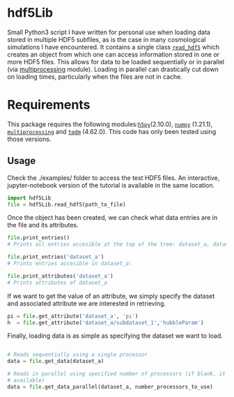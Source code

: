 hdf5Lib
=======
Small Python3 script I have written for personal use when loading data stored in multiple HDF5 subfiles, as is the case in many cosmological simulations I have encountered. It contains a single class [`read_hdf5`](https://github.com/VictorForouhar/hdf5Lib/blob/07ba32dcfc3eb546a94cfd6bb38628a3ea2a2262/hdf5Lib.py#L7) which creates an object from which one can access information stored in one or more HDF5 files. This allows for data to be loaded sequentially or in parallel (via [multiprocessing](https://docs.python.org/3/library/multiprocessing.html) module). Loading in parallel can drastically cut down on loading times, particularly when the files are not in cache.

Requirements
=======
This package requires the following modules:[`h5py`](https://docs.h5py.org/en/stable/)(2.10.0), [`numpy`](https://numpy.org/doc/stable/) (1.21.1), [`multiprocessing`](https://docs.python.org/3/library/multiprocessing.html) and [`tqdm`](https://tqdm.github.io/) (4.62.0). This code has only been tested using those versions.


Usage
-------
Check the ./examples/ folder to access the test HDF5 files. An interactive, jupyter-notebook version of the tutorial is available in the same location.

```python
import hdf5Lib
file = hdf5Lib.read_hdf5(path_to_file)
```
Once the object has been created, we can check what data entries are in the file and its attributes.
```python
file.print_entries()
# Prints all entries accesible at the top of the tree: dataset_a, dataset_b, dataset_c.

file.print_entries('dataset_a')
# Prints entries accesible in dataset_a:

file.print_attributes('dataset_a')
# Prints attributes of dataset_a
```

If we want to get the value of an attribute, we simply specify the dataset and associated attribute we are interested in retrieving.
```python
pi = file.get_attribute('dataset_a', 'pi')
h  = file.get_attribute('dataset_a/subdataset_1','hubbleParam')
```

Finally, loading data is as simple as specifying the dataset we want to load.
```python

# Reads sequentially using a single processor
data = file.get_data(dataset_a)

# Reads in parallel using specified number of processors (if blank, it defaults to maximum 
# available)
data = file.get_data_parallel(dataset_a, number_processors_to_use)
```


